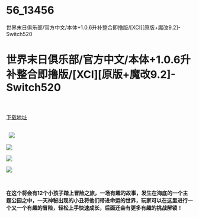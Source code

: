 # 56_13456
世界末日俱乐部/官方中文/本体+1.0.6升补整合即撸版/[XCI][原版+魔改9.2]-Switch520
# 世界末日俱乐部/官方中文/本体+1.0.6升补整合即撸版/[XCI][原版+魔改9.2]-Switch520
 <br/></br>
[下载地址](https://www.switch520.cc/article/13456 "下载地址")
<br/></br>

<p><strong>&nbsp; <img src="https://www.switch520.cc/muke_img/upload_art_editor_20210507-1_a6fc8a2973655dabf24673f65e252c67.jpg"> </strong></p>
<p><strong><img src="https://www.switch520.cc/muke_img/upload_art_editor_20210507-1_022c080d8e85952fa59a4d6d8e48499b.jpg"></strong></p>
<p><strong><img src="https://www.switch520.cc/muke_img/upload_art_editor_20210507-1_982a564c6d8f79dbf7676649bb14795e.jpg"></strong></p>
<p><strong><img src="https://www.switch520.cc/muke_img/upload_art_editor_20210507-1_24ffecd32908ad6c0c8a5a5d127abd18.jpg"></strong></p>
<p><strong>&nbsp;</strong></p>
<p><strong>在这个将会有12个小孩子踏上冒险之旅，一场有趣的故事，发生在海底的一个主题公园之中，一天神秘出现的小丑将他们带进命运的世界，玩家可以在这里进行一个又一个有趣的冒险，轻松上手快速成长，后面还会有更多有趣的挑战解锁！</strong></p>
<p>&nbsp;</p>
